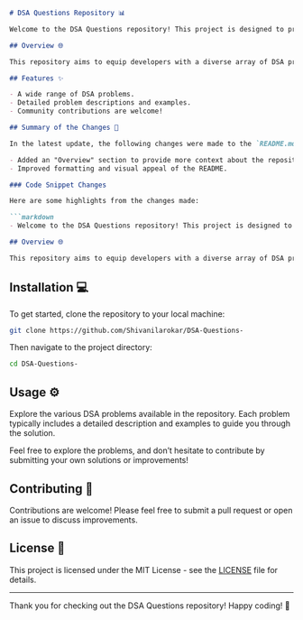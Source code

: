 ```markdown
# DSA Questions Repository 📊

Welcome to the DSA Questions repository! This project is designed to provide a collection of Data Structures and Algorithms (DSA) problems that can help developers of all skill levels enhance their problem-solving capabilities.

## Overview 🌐

This repository aims to equip developers with a diverse array of DSA problems, enabling them to enhance their problem-solving skills and coding proficiency.

## Features ✨

- A wide range of DSA problems.
- Detailed problem descriptions and examples.
- Community contributions are welcome!

## Summary of the Changes 📝

In the latest update, the following changes were made to the `README.md` file:

- Added an "Overview" section to provide more context about the repository.
- Improved formatting and visual appeal of the README.

### Code Snippet Changes

Here are some highlights from the changes made:

```markdown
- Welcome to the DSA Questions repository! This project is designed to provide a collection of Data Structures and Algorithms (DSA) problems that can help developers of all skill levels enhance their problem-solving capabilities.

## Overview 🌐

This repository aims to equip developers with a diverse array of DSA problems, enabling them to enhance their problem-solving skills and coding proficiency.
```

## Installation 💻

To get started, clone the repository to your local machine:

```bash
git clone https://github.com/Shivanilarokar/DSA-Questions-
```

Then navigate to the project directory:

```bash
cd DSA-Questions-
```

## Usage ⚙️

Explore the various DSA problems available in the repository. Each problem typically includes a detailed description and examples to guide you through the solution.

Feel free to explore the problems, and don’t hesitate to contribute by submitting your own solutions or improvements!

## Contributing 🤝

Contributions are welcome! Please feel free to submit a pull request or open an issue to discuss improvements.

## License 📄

This project is licensed under the MIT License - see the [LICENSE](LICENSE) file for details.

---

Thank you for checking out the DSA Questions repository! Happy coding! 🚀
```